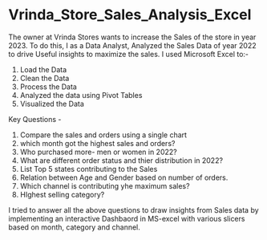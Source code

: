 # Vrinda_Store_Sales_Analysis_Excel

The owner at Vrinda Stores wants to increase the Sales of the store in year 2023. To do this, I as a Data Analyst, Analyzed the Sales Data of year 2022 to drive Useful insights to maximize the sales. 
I used Microsoft Excel to:-
1. Load the Data
2. Clean the Data
3. Process the Data
4. Analyzed the data using Pivot Tables
5. Visualized the Data

Key Questions -
1. Compare the sales and orders using a single chart
2. which month got the highest sales and orders?
3. Who purchased more- men or women in 2022?
4. What are different order status and thier distribution in 2022?
5. List Top 5 states contributing to the Sales
6. Relation between Age and Gender based on number of orders.
7. Which channel is contributing yhe maximum sales?
8. HIghest selling category?

I tried to answer all the above questions to draw insights from Sales data by implementing an interactive Dashbaord in MS-excel with various slicers based on month, category and channel.
